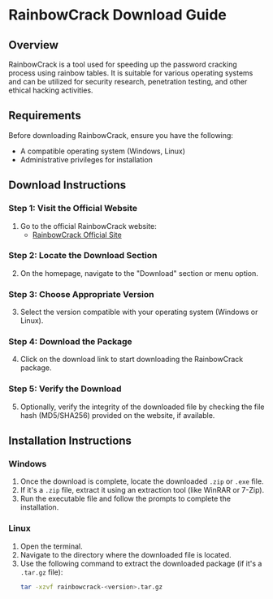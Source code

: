 # RainbowCrack Download Guide  

## Overview  
RainbowCrack is a tool used for speeding up the password cracking process using rainbow tables. It is suitable for various operating systems and can be utilized for security research, penetration testing, and other ethical hacking activities.  

## Requirements  
Before downloading RainbowCrack, ensure you have the following:  
- A compatible operating system (Windows, Linux)  
- Administrative privileges for installation  

## Download Instructions  

### Step 1: Visit the Official Website  
1. Go to the official RainbowCrack website:  
   - [RainbowCrack Official Site](http://project-rainbowcrack.com/)  

### Step 2: Locate the Download Section  
2. On the homepage, navigate to the "Download" section or menu option.  

### Step 3: Choose Appropriate Version  
3. Select the version compatible with your operating system (Windows or Linux).   

### Step 4: Download the Package  
4. Click on the download link to start downloading the RainbowCrack package.  

### Step 5: Verify the Download  
5. Optionally, verify the integrity of the downloaded file by checking the file hash (MD5/SHA256) provided on the website, if available.  

## Installation Instructions  

### Windows  
1. Once the download is complete, locate the downloaded `.zip` or `.exe` file.  
2. If it's a `.zip` file, extract it using an extraction tool (like WinRAR or 7-Zip).  
3. Run the executable file and follow the prompts to complete the installation.  

### Linux  
1. Open the terminal.  
2. Navigate to the directory where the downloaded file is located.  
3. Use the following command to extract the downloaded package (if it's a `.tar.gz` file):  
   ```bash  
   tar -xzvf rainbowcrack-<version>.tar.gz